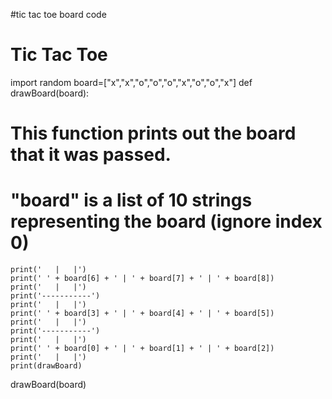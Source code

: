 #tic tac toe board code



# Tic Tac Toe
  
import random
board=["x","x","o","o","o","x","o","o","x"] 
def drawBoard(board):
    
# This function prints out the board that it was passed.

# "board" is a list of 10 strings representing the board (ignore index 0)

    print('   |   |')
    print(' ' + board[6] + ' | ' + board[7] + ' | ' + board[8])
    print('   |   |')
    print('-----------')
    print('   |   |')
    print(' ' + board[3] + ' | ' + board[4] + ' | ' + board[5])
    print('   |   |')
    print('-----------')
    print('   |   |')
    print(' ' + board[0] + ' | ' + board[1] + ' | ' + board[2])
    print('   |   |')
    print(drawBoard)

drawBoard(board)
    
